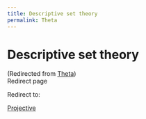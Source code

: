 ```yaml
---
title: Descriptive set theory
permalink: Theta
---
```

# Descriptive set theory






(Redirected from
[Theta](/index.php?title=Theta&redirect=no "Theta"))  
<span id="redirectsub">Redirect page</span>







Redirect to:

[Projective](/index.php?title=Projective&redirect=no "Projective")



